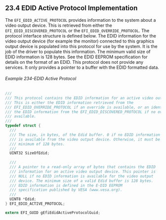 <!--- @file
  23.4 EDID Active Protocol Implementation

  Copyright (c) 2012-2018, Intel Corporation. All rights reserved.<BR>

  Redistribution and use in source (original document form) and 'compiled'
  forms (converted to PDF, epub, HTML and other formats) with or without
  modification, are permitted provided that the following conditions are met:

  1) Redistributions of source code (original document form) must retain the
     above copyright notice, this list of conditions and the following
     disclaimer as the first lines of this file unmodified.

  2) Redistributions in compiled form (transformed to other DTDs, converted to
     PDF, epub, HTML and other formats) must reproduce the above copyright
     notice, this list of conditions and the following disclaimer in the
     documentation and/or other materials provided with the distribution.

  THIS DOCUMENTATION IS PROVIDED BY TIANOCORE PROJECT "AS IS" AND ANY EXPRESS OR
  IMPLIED WARRANTIES, INCLUDING, BUT NOT LIMITED TO, THE IMPLIED WARRANTIES OF
  MERCHANTABILITY AND FITNESS FOR A PARTICULAR PURPOSE ARE DISCLAIMED. IN NO
  EVENT SHALL TIANOCORE PROJECT  BE LIABLE FOR ANY DIRECT, INDIRECT, INCIDENTAL,
  SPECIAL, EXEMPLARY, OR CONSEQUENTIAL DAMAGES (INCLUDING, BUT NOT LIMITED TO,
  PROCUREMENT OF SUBSTITUTE GOODS OR SERVICES; LOSS OF USE, DATA, OR PROFITS;
  OR BUSINESS INTERRUPTION) HOWEVER CAUSED AND ON ANY THEORY OF LIABILITY,
  WHETHER IN CONTRACT, STRICT LIABILITY, OR TORT (INCLUDING NEGLIGENCE OR
  OTHERWISE) ARISING IN ANY WAY OUT OF THE USE OF THIS DOCUMENTATION, EVEN IF
  ADVISED OF THE POSSIBILITY OF SUCH DAMAGE.

-->

## 23.4 EDID Active Protocol Implementation

The `EFI_EDID_ACTIVE_PROTOCOL` provides information to the system about a video
output device. This is retrieved from either the `EFI_EDID_DISCOVERED_PROTOCOL`
or the `EFI_EDID_OVERRIDE_PROTOCOL`. The protocol interface structure is
defined below. The EDID information for the video output device (for example the monitor)
connected to this graphics output device is populated into this protocol for
use by the system. It is the job of the driver to populate this information.
The minimum valid size of EDID information is 128 bytes. See the EDID EEPROM
specification for details on the format of an EDID. This protocol does not
provide any services. It only provides a pointer to a buffer with the EDID
formatted data.

###### Example 234-EDID Active Protocol

```c
///
/// This protocol contains the EDID information for an active video output device.
/// This is either the EDID information retrieved from the
/// EFI_EDID_OVERRIDE_PROTOCOL if an override is available, or an identical copy of
/// the EDID information from the EFI_EDID_DISCOVERED_PROTOCOL if no overrides are
/// available.
///
typedef struct {
  ///
  /// The size, in bytes, of the Edid buffer. 0 if no EDID information
  /// is available from the video output device. Otherwise, it must be a
  /// minimum of 128 bytes.
  ///
  UINT32 SizeOfEdid;
  
  ///
  /// A pointer to a read-only array of bytes that contains the EDID
  /// information for an active video output device. This pointer is
  /// NULL if no EDID information is available for the video output
  /// device. The minimum size of a valid Edid buffer is 128 bytes.
  /// EDID information is defined in the E-DID EEPROM
  /// specification published by VESA (www.vesa.org).
  ///
  UINT8 *Edid;
} EFI_EDID_ACTIVE_PROTOCOL;

extern EFI_GUID gEfiEdidActiveProtocolGuid;
```

